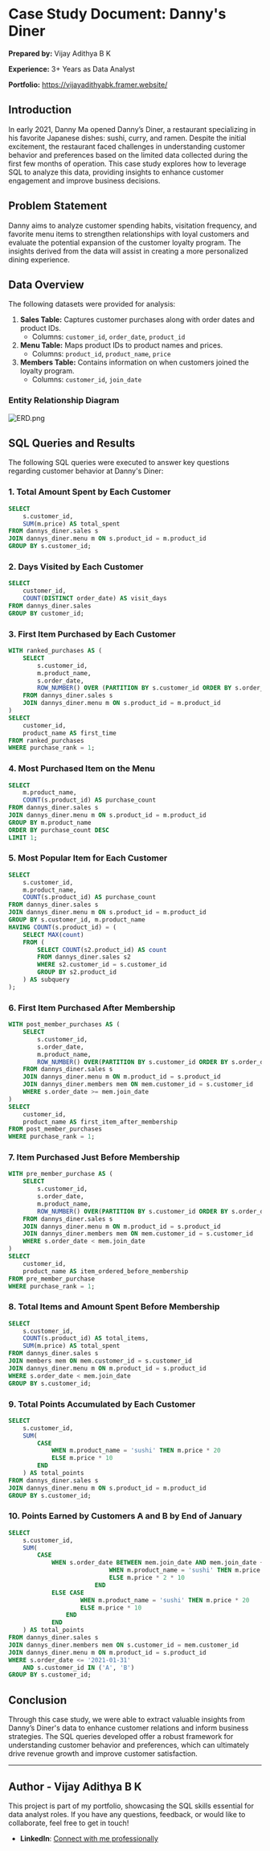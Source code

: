# Case Study Document: Danny's Diner

**Prepared by:** Vijay Adithya B K

**Experience:** 3+ Years as Data Analyst

**Portfolio:** https://vijayadithyabk.framer.website/

## Introduction

In early 2021, Danny Ma opened Danny’s Diner, a restaurant specializing in his favorite Japanese dishes: sushi, curry, and ramen. Despite the initial excitement, the restaurant faced challenges in understanding customer behavior and preferences based on the limited data collected during the first few months of operation. This case study explores how to leverage SQL to analyze this data, providing insights to enhance customer engagement and improve business decisions.

## Problem Statement

Danny aims to analyze customer spending habits, visitation frequency, and favorite menu items to strengthen relationships with loyal customers and evaluate the potential expansion of the customer loyalty program. The insights derived from the data will assist in creating a more personalized dining experience.

## Data Overview

The following datasets were provided for analysis:

1. **Sales Table:** Captures customer purchases along with order dates and product IDs.
    - Columns: `customer_id`, `order_date`, `product_id`
2. **Menu Table:** Maps product IDs to product names and prices.
    - Columns: `product_id`, `product_name`, `price`
3. **Members Table:** Contains information on when customers joined the loyalty program.
    - Columns: `customer_id`, `join_date`

### Entity Relationship Diagram

![ERD.png](https://github.com/VijayAdithyaBK/Dannys-Diner/blob/main/ERD.png)

## SQL Queries and Results

The following SQL queries were executed to answer key questions regarding customer behavior at Danny's Diner:

### 1. Total Amount Spent by Each Customer

```sql
SELECT
    s.customer_id,
    SUM(m.price) AS total_spent
FROM dannys_diner.sales s
JOIN dannys_diner.menu m ON s.product_id = m.product_id
GROUP BY s.customer_id;

```

### 2. Days Visited by Each Customer

```sql
SELECT
    customer_id,
    COUNT(DISTINCT order_date) AS visit_days
FROM dannys_diner.sales
GROUP BY customer_id;

```

### 3. First Item Purchased by Each Customer

```sql
WITH ranked_purchases AS (
    SELECT
        s.customer_id,
        m.product_name,
        s.order_date,
        ROW_NUMBER() OVER (PARTITION BY s.customer_id ORDER BY s.order_date) AS purchase_rank
    FROM dannys_diner.sales s
    JOIN dannys_diner.menu m ON s.product_id = m.product_id
)
SELECT
    customer_id,
    product_name AS first_time
FROM ranked_purchases
WHERE purchase_rank = 1;

```

### 4. Most Purchased Item on the Menu

```sql
SELECT
    m.product_name,
    COUNT(s.product_id) AS purchase_count
FROM dannys_diner.sales s
JOIN dannys_diner.menu m ON s.product_id = m.product_id
GROUP BY m.product_name
ORDER BY purchase_count DESC
LIMIT 1;

```

### 5. Most Popular Item for Each Customer

```sql
SELECT
    s.customer_id,
    m.product_name,
    COUNT(s.product_id) AS purchase_count
FROM dannys_diner.sales s
JOIN dannys_diner.menu m ON s.product_id = m.product_id
GROUP BY s.customer_id, m.product_name
HAVING COUNT(s.product_id) = (
    SELECT MAX(count)
    FROM (
        SELECT COUNT(s2.product_id) AS count
        FROM dannys_diner.sales s2
        WHERE s2.customer_id = s.customer_id
        GROUP BY s2.product_id
    ) AS subquery
);

```

### 6. First Item Purchased After Membership

```sql
WITH post_member_purchases AS (
    SELECT
        s.customer_id,
        s.order_date,
        m.product_name,
        ROW_NUMBER() OVER(PARTITION BY s.customer_id ORDER BY s.order_date) AS purchase_rank
    FROM dannys_diner.sales s
    JOIN dannys_diner.menu m ON m.product_id = s.product_id
    JOIN dannys_diner.members mem ON mem.customer_id = s.customer_id
    WHERE s.order_date >= mem.join_date
)
SELECT
    customer_id,
    product_name AS first_item_after_membership
FROM post_member_purchases
WHERE purchase_rank = 1;

```

### 7. Item Purchased Just Before Membership

```sql
WITH pre_member_purchase AS (
    SELECT
        s.customer_id,
        s.order_date,
        m.product_name,
        ROW_NUMBER() OVER(PARTITION BY s.customer_id ORDER BY s.order_date DESC) AS purchase_rank
    FROM dannys_diner.sales s
    JOIN dannys_diner.menu m ON m.product_id = s.product_id
    JOIN dannys_diner.members mem ON mem.customer_id = s.customer_id
    WHERE s.order_date < mem.join_date
)
SELECT
    customer_id,
    product_name AS item_ordered_before_membership
FROM pre_member_purchase
WHERE purchase_rank = 1;

```

### 8. Total Items and Amount Spent Before Membership

```sql
SELECT
    s.customer_id,
    COUNT(s.product_id) AS total_items,
    SUM(m.price) AS total_spent
FROM dannys_diner.sales s
JOIN members mem ON mem.customer_id = s.customer_id
JOIN dannys_diner.menu m ON m.product_id = s.product_id
WHERE s.order_date < mem.join_date
GROUP BY s.customer_id;

```

### 9. Total Points Accumulated by Each Customer

```sql
SELECT
    s.customer_id,
    SUM(
        CASE
            WHEN m.product_name = 'sushi' THEN m.price * 20
            ELSE m.price * 10
        END
    ) AS total_points
FROM dannys_diner.sales s
JOIN dannys_diner.menu m ON s.product_id = m.product_id
GROUP BY s.customer_id;

```

### 10. Points Earned by Customers A and B by End of January

```sql
SELECT
    s.customer_id,
    SUM(
        CASE
            WHEN s.order_date BETWEEN mem.join_date AND mem.join_date + INTERVAL '6 DAYS' THEN CASE
                            WHEN m.product_name = 'sushi' THEN m.price * 2 * 20
                            ELSE m.price * 2 * 10
                        END
            ELSE CASE
                    WHEN m.product_name = 'sushi' THEN m.price * 20
                    ELSE m.price * 10
                END
            END
    ) AS total_points
FROM dannys_diner.sales s
JOIN dannys_diner.members mem ON s.customer_id = mem.customer_id
JOIN dannys_diner.menu m ON m.product_id = s.product_id
WHERE s.order_date <= '2021-01-31'
    AND s.customer_id IN ('A', 'B')
GROUP BY s.customer_id;

```

## Conclusion

Through this case study, we were able to extract valuable insights from Danny’s Diner's data to enhance customer relations and inform business strategies. The SQL queries developed offer a robust framework for understanding customer behavior and preferences, which can ultimately drive revenue growth and improve customer satisfaction.

---

## Author - Vijay Adithya B K

This project is part of my portfolio, showcasing the SQL skills essential for data analyst roles. If you have any questions, feedback, or would like to collaborate, feel free to get in touch!

- **LinkedIn**: [Connect with me professionally](https://www.linkedin.com/in/vijayadithyabk/)

